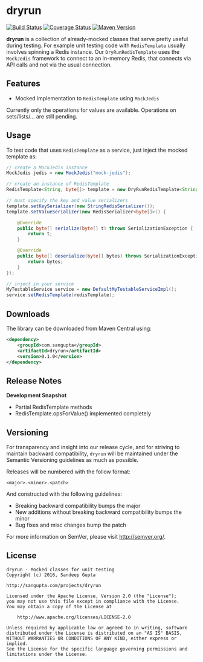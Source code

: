 dryrun
======

[![Build Status](https://travis-ci.org/sangupta/dryrun.svg?branch=master)](https://travis-ci.org/sangupta/dryrun)
[![Coverage Status](https://coveralls.io/repos/github/sangupta/dryrun/badge.svg?branch=master)](https://coveralls.io/github/sangupta/dryrun?branch=master)
[![Maven Version](https://maven-badges.herokuapp.com/maven-central/com.sangupta/dryrun/badge.svg)](https://maven-badges.herokuapp.com/maven-central/com.sangupta/dryrun)

**dryrun** is a collection of already-mocked classes that serve pretty useful during testing. For example
unit testing code with `RedisTemplate` usually involves spinning a Redis instance. Our `DryRunRedisTemplate`
uses the `MockJedis` framework to connect to an in-memory Redis, that connects via API calls and not via
the usual connection.

Features
--------

* Mocked implementation to `RedisTemplate` using `MockJedis`

Currently only the operations for values are available. Operations on sets/lists/... are still pending.

Usage
-----

To test code that uses `RedisTemplate` as a service, just inject the mocked template as:

```java
// create a MockJedis instance
MockJedis jedis = new MockJedis("mock-jedis");

// create an instance of RedisTemplate
RedisTemplate<String, byte[]> template = new DryRunRedisTemplate<String, byte[]>(jedis);

// must specify the key and value serializers
template.setKeySerializer(new StringRedisSerializer());
template.setValueSerializer(new RedisSerializer<byte[]>() {

	@Override
	public byte[] serialize(byte[] t) throws SerializationException {
		return t;
	}

	@Override
	public byte[] deserialize(byte[] bytes) throws SerializationException {
		return bytes;
	}
});

// inject in your service
MyTestableService service = new DefaultMyTestableServiceImpl();
service.setRedisTemplate(redisTemplate);
```

Downloads
---------

The library can be downloaded from Maven Central using:

```xml
<dependency>
    <groupId>com.sangupta</groupId>
    <artifactId>dryrun</artifactId>
    <version>0.1.0</version>
</dependency>
```

Release Notes
-------------

**Development Snapshot**

* Partial RedisTemplate methods
* RedisTemplate.opsForValue() implemented completely

Versioning
----------

For transparency and insight into our release cycle, and for striving to maintain backward compatibility, 
`dryrun` will be maintained under the Semantic Versioning guidelines as much as possible.

Releases will be numbered with the follow format:

`<major>.<minor>.<patch>`

And constructed with the following guidelines:

* Breaking backward compatibility bumps the major
* New additions without breaking backward compatibility bumps the minor
* Bug fixes and misc changes bump the patch

For more information on SemVer, please visit http://semver.org/.

License
-------
	
```
dryrun - Mocked classes for unit testing
Copyright (c) 2016, Sandeep Gupta

http://sangupta.com/projects/dryrun

Licensed under the Apache License, Version 2.0 (the "License");
you may not use this file except in compliance with the License.
You may obtain a copy of the License at

	http://www.apache.org/licenses/LICENSE-2.0

Unless required by applicable law or agreed to in writing, software
distributed under the License is distributed on an "AS IS" BASIS,
WITHOUT WARRANTIES OR CONDITIONS OF ANY KIND, either express or implied.
See the License for the specific language governing permissions and
limitations under the License.
```

